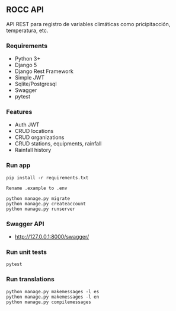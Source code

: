 ## ROCC API

API REST para registro de variables climáticas como pricipitacción, temperatura, etc.

### Requirements

- Python 3+
- Django 5
- Django Rest Framework
- Simple JWT
- Sqlite/Postgresql
- Swagger
- pytest

### Features

- Auth JWT
- CRUD locations
- CRUD organizations
- CRUD stations, equipments, rainfall
- Rainfall history

### Run app

```
pip install -r requirements.txt

Rename .example to .env

python manage.py migrate
python manage.py createaccount
python manage.py runserver

```

### Swagger API

- http://127.0.0.1:8000/swagger/


### Run unit tests

```
pytest

```

### Run translations
```
python manage.py makemessages -l es
python manage.py makemessages -l en
python manage.py compilemessages

```